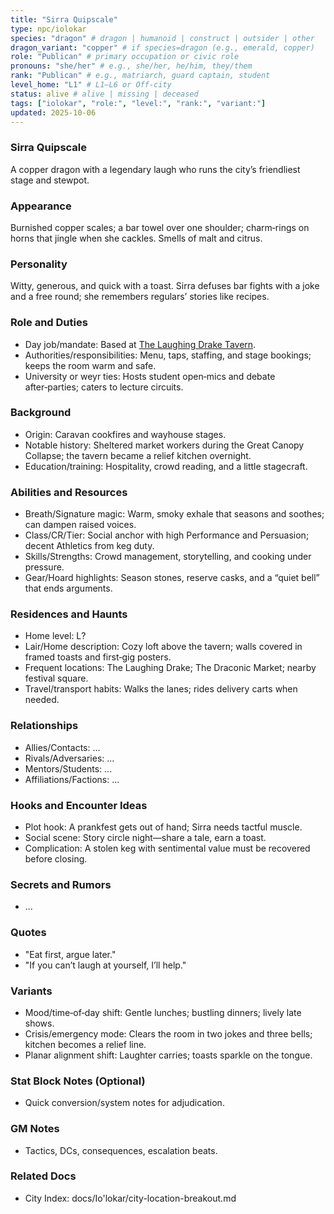 ```yaml
---
title: "Sirra Quipscale"
type: npc/iolokar
species: "dragon" # dragon | humanoid | construct | outsider | other
dragon_variant: "copper" # if species=dragon (e.g., emerald, copper)
role: "Publican" # primary occupation or civic role
pronouns: "she/her" # e.g., she/her, he/him, they/them
rank: "Publican" # e.g., matriarch, guard captain, student
level_home: "L1" # L1–L6 or Off‑city
status: alive # alive | missing | deceased
tags: ["iolokar", "role:", "level:", "rank:", "variant:"]
updated: 2025-10-06
---
```

### Sirra Quipscale

A copper dragon with a legendary laugh who runs the city’s friendliest stage and stewpot.

### Appearance

Burnished copper scales; a bar towel over one shoulder; charm‑rings on horns that jingle when she cackles. Smells of malt and citrus.

### Personality

Witty, generous, and quick with a toast. Sirra defuses bar fights with a joke and a free round; she remembers regulars’ stories like recipes.

### Role and Duties

- Day job/mandate: Based at [The Laughing Drake Tavern](docs/Io'lokar/Locations/the-laughing-drake-tavern.md).
- Authorities/responsibilities: Menu, taps, staffing, and stage bookings; keeps the room warm and safe.
- University or weyr ties: Hosts student open‑mics and debate after‑parties; caters to lecture circuits.

### Background

- Origin: Caravan cookfires and wayhouse stages.
- Notable history: Sheltered market workers during the Great Canopy Collapse; the tavern became a relief kitchen overnight.
- Education/training: Hospitality, crowd reading, and a little stagecraft.

### Abilities and Resources

- Breath/Signature magic: Warm, smoky exhale that seasons and soothes; can dampen raised voices.
- Class/CR/Tier: Social anchor with high Performance and Persuasion; decent Athletics from keg duty.
- Skills/Strengths: Crowd management, storytelling, and cooking under pressure.
- Gear/Hoard highlights: Season stones, reserve casks, and a “quiet bell” that ends arguments.

### Residences and Haunts

- Home level: L?
- Lair/Home description: Cozy loft above the tavern; walls covered in framed toasts and first‑gig posters.
- Frequent locations: The Laughing Drake; The Draconic Market; nearby festival square.
- Travel/transport habits: Walks the lanes; rides delivery carts when needed.

### Relationships

- Allies/Contacts: ...
- Rivals/Adversaries: ...
- Mentors/Students: ...
- Affiliations/Factions: ...

### Hooks and Encounter Ideas

- Plot hook: A prankfest gets out of hand; Sirra needs tactful muscle.
- Social scene: Story circle night—share a tale, earn a toast.
- Complication: A stolen keg with sentimental value must be recovered before closing.

### Secrets and Rumors

- ...

### Quotes

- "Eat first, argue later."
- "If you can’t laugh at yourself, I’ll help."

### Variants

- Mood/time‑of‑day shift: Gentle lunches; bustling dinners; lively late shows.
- Crisis/emergency mode: Clears the room in two jokes and three bells; kitchen becomes a relief line.
- Planar alignment shift: Laughter carries; toasts sparkle on the tongue.

### Stat Block Notes (Optional)

- Quick conversion/system notes for adjudication.

### GM Notes

- Tactics, DCs, consequences, escalation beats.

### Related Docs

- City Index: docs/Io'lokar/city-location-breakout.md
